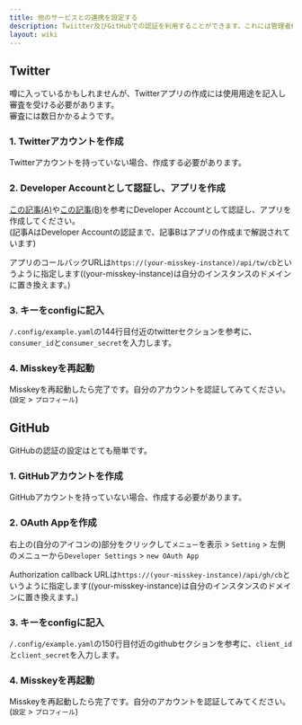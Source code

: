 ```yaml
---
title: 他のサービスとの連携を設定する
description: Twiitter及びGitHubでの認証を利用することができます。これには管理者側での設定が必要です。
layout: wiki
---
```

## Twitter
噂に入っているかもしれませんが、Twitterアプリの作成には使用用途を記入し審査を受ける必要があります。  
審査には数日かかるようです。

### 1. Twitterアカウントを作成
Twitterアカウントを持っていない場合、作成する必要があります。

### 2. Developer Accountとして認証し、アプリを作成
[この記事(A)](https://masatoshihanai.com/php-twitter-bot-01/#Twitter_APIdeveloper_account)や[この記事(B)](https://www.torikun.com/entry/twitter-developer-api#Twitter-Developer%E3%82%B5%E3%82%A4%E3%83%88%E3%81%AB%E3%82%A2%E3%82%AF%E3%82%BB%E3%82%B9)を参考にDeveloper Accountとして認証し、アプリを作成してください。  
(記事AはDeveloper Accountの認証まで、記事Bはアプリの作成まで解説されています)

アプリのコールバックURLは`https://(your-misskey-instance)/api/tw/cb`というように指定します((your-misskey-instance)は自分のインスタンスのドメインに置き換えます。)

### 3. キーをconfigに記入
`/.config/example.yaml`の144行目付近のtwitterセクションを参考に、`consumer_id`と`consumer_secret`を入力します。

### 4. Misskeyを再起動
Misskeyを再起動したら完了です。自分のアカウントを認証してみてください。(`設定` > `プロフィール`)

## GitHub
GitHubの認証の設定はとても簡単です。

### 1. GitHubアカウントを作成
GitHubアカウントを持っていない場合、作成する必要があります。

### 2. OAuth Appを作成
右上の(自分のアイコンの)部分をクリックして`メニュー`を表示 > `Setting` > 左側のメニューから`Developer Settings` > `new OAuth App`

Authorization callback URLは`https://(your-misskey-instance)/api/gh/cb`というように指定します((your-misskey-instance)は自分のインスタンスのドメインに置き換えます。)

### 3. キーをconfigに記入
`/.config/example.yaml`の150行目付近のgithubセクションを参考に、`client_id`と`client_secret`を入力します。

### 4. Misskeyを再起動
Misskeyを再起動したら完了です。自分のアカウントを認証してみてください。(`設定` > `プロフィール`)
